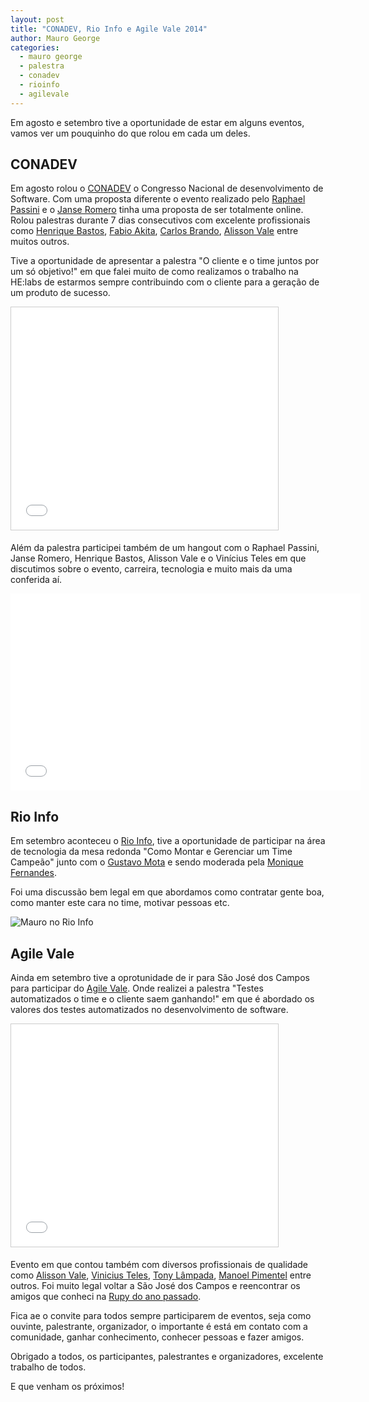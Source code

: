 ```yaml
---
layout: post
title: "CONADEV, Rio Info e Agile Vale 2014"
author: Mauro George
categories:
  - mauro george
  - palestra
  - conadev
  - rioinfo
  - agilevale
---
```


Em agosto e setembro tive a oportunidade de estar em alguns eventos, vamos ver um pouquinho do que rolou em cada um deles.

<!--more-->

## CONADEV

Em agosto rolou o [CONADEV](http://conadev.com/) o Congresso Nacional de desenvolvimento de Software. Com uma proposta diferente o evento realizado pelo [Raphael Passini](https://plus.google.com/103915915776743036340) e o [Janse Romero](https://plus.google.com/112498008514972598787) tinha uma proposta de ser totalmente online. Rolou palestras durante 7 dias consecutivos com excelente profissionais como [Henrique Bastos](https://twitter.com/henriquebastos), [Fabio Akita](https://twitter.com/AkitaOnRails), [Carlos Brando](https://twitter.com/carlosbrando), [Alisson Vale](https://twitter.com/alissonvale) entre muitos outros.

Tive a oportunidade de apresentar a palestra "O cliente e o time juntos por um só objetivo!" em que falei muito de como realizamos o trabalho na HE:labs de estarmos sempre contribuindo com o cliente para a geração de um produto de sucesso.

<iframe src="//www.slideshare.net/slideshow/embed_code/38286526" width="427" height="356" frameborder="0" marginwidth="0" marginheight="0" scrolling="no" style="border:1px solid #CCC; border-width:1px; margin-bottom:5px; max-width: 100%;" allowfullscreen> </iframe>

Além da palestra participei também de um hangout com o Raphael Passini, Janse Romero, Henrique Bastos, Alisson Vale e o Vinícius Teles em que discutimos sobre o evento, carreira, tecnologia e muito mais da uma conferida aí.

<iframe width="560" height="315" src="//www.youtube.com/embed/0KyednM2pGQ" frameborder="0" allowfullscreen></iframe>

## Rio Info

Em setembro aconteceu o [Rio Info](http://rioinfo.com.br/2014/), tive a oportunidade de participar na área de tecnologia da mesa redonda "Como Montar e Gerenciar um Time Campeão" junto com o [Gustavo Mota](https://www.linkedin.com/pub/gustavo-mota/20/b95/49) e sendo moderada pela [Monique Fernandes](https://twitter.com/FernandesNique).

Foi uma discussão bem legal em que abordamos como contratar gente boa, como manter este cara no time, motivar pessoas etc.

![Mauro no Rio Info](/blog/images/posts/2014-10-10/mauro-rioinfo.jpg)

## Agile Vale

Ainda em setembro tive a oprotunidade de ir para São José dos Campos para participar do [Agile Vale](http://agilevale.com.br/). Onde realizei a palestra "Testes automatizados o time e o cliente saem ganhando!" em que é abordado os valores dos testes automatizados no desenvolvimento de software.

<iframe src="//www.slideshare.net/slideshow/embed_code/39602235" width="427" height="356" frameborder="0" marginwidth="0" marginheight="0" scrolling="no" style="border:1px solid #CCC; border-width:1px; margin-bottom:5px; max-width: 100%;" allowfullscreen> </iframe>

Evento em que contou também com diversos profissionais de qualidade como [Alisson Vale](https://twitter.com/alissonvale), [Vinicius Teles](https://twitter.com/viniciusteles), [Tony Lâmpada](https://twitter.com/tonylampada), [Manoel Pimentel](https://twitter.com/manoelp) entre outros. Foi muito legal voltar a São José dos Campos e reencontrar os amigos que conheci na [Rupy do ano passado](http://helabs.com.br/blog/2014/04/11/rupy-brazil-2013/).

Fica ae o convite para todos sempre participarem de eventos, seja como ouvinte, palestrante, organizador,  o importante é está em contato com a comunidade, ganhar conhecimento, conhecer pessoas e fazer amigos.

Obrigado a todos, os participantes, palestrantes e organizadores, excelente trabalho de todos.

E que venham os próximos!
